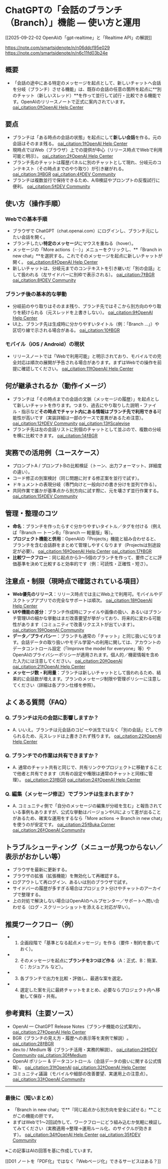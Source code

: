 # ChatGPTの「会話のブランチ（Branch）」機能 — 使い方と運用

[[2025-09-22-02 OpenAIの「gpt-realtime」と「Realtime API」の解説]]

https://note.com/smartsidenote/n/n06ddcf95e029
https://note.com/smartsidenote/n/n6c11fd03b24e
## 概要
- 「会話の途中にある特定のメッセージを起点として、新しいチャットへ会話を分岐（ブランチ）させる機能」は、既存の会話の任意の箇所を起点に**別のチャット（新しいスレッド）**を作って並行して試行・比較できる機能です。OpenAIのリリースノートで正式に案内されています。  [oai_citation:0‡OpenAI Help Center](https://help.openai.com/en/articles/6825453-chatgpt-release-notes?utm_source=chatgpt.com)

## 要点
- ブランチは「ある時点の会話の状態」を起点にして**新しい会話**を作る。元の会話はそのまま残る。  [oai_citation:1‡OpenAI Help Center](https://help.openai.com/en/articles/6825453-chatgpt-release-notes?utm_source=chatgpt.com)  
- 現時点ではWeb（ブラウザ）上での提供が中心（リリース時点でWebで利用可能と明示）。  [oai_citation:2‡OpenAI Help Center](https://help.openai.com/en/articles/6825453-chatgpt-release-notes?utm_source=chatgpt.com)  
- ブランチ先のチャットは履歴パネルに別のチャットとして現れ、分岐元のコンテキスト（その時点までのやり取り）が引き継がれる。  [oai_citation:3‡BGR](https://www.bgr.com/1959993/chatgpt-branch-conversations-new-feature-now-available/?utm_source=chatgpt.com) [oai_citation:4‡DEV Community](https://dev.to/alifar/chatgpt-branch-conversations-nonlinear-prompting-for-developers-1an9?utm_source=chatgpt.com)  
- ブランチは複数並行で保持できるため、A/B検証やプロンプトの反復試行に便利。  [oai_citation:5‡DEV Community](https://dev.to/alifar/chatgpt-branch-conversations-nonlinear-prompting-for-developers-1an9?utm_source=chatgpt.com)

## 使い方（操作手順）
### Webでの基本手順
- ブラウザで ChatGPT（chat.openai.com）にログインし、ブランチ元にしたい会話を開く。  
- ブランチしたい**特定のメッセージ**にマウスを重ねる（hover）。  
- メッセージの「More actions（⋯）」メニューをクリックし、**「Branch in new chat」**を選択する。これでそのメッセージを起点に新しいチャットが開く。  [oai_citation:6‡OpenAI Help Center](https://help.openai.com/en/articles/6825453-chatgpt-release-notes?utm_source=chatgpt.com)  
- 新しいチャットは、分岐元までのコンテキストを引き継いだ「別の会話」として扱われる（左サイドバーに別枠で表示される）。  [oai_citation:7‡BGR](https://www.bgr.com/1959993/chatgpt-branch-conversations-new-feature-now-available/?utm_source=chatgpt.com) [oai_citation:8‡DEV Community](https://dev.to/alifar/chatgpt-branch-conversations-nonlinear-prompting-for-developers-1an9?utm_source=chatgpt.com)

### ブランチ後の基本的な挙動
- 分岐前のやり取りはそのまま残り、ブランチ先ではそこから別方向のやり取りを続けられる（元スレッドを上書きしない）。  [oai_citation:9‡OpenAI Help Center](https://help.openai.com/en/articles/6825453-chatgpt-release-notes?utm_source=chatgpt.com)  
- UI上、ブランチ先は生成時に分かりやすいタイトル（例：「Branch …」）や区切り線で示される場合がある。  [oai_citation:10‡BGR](https://www.bgr.com/1959993/chatgpt-branch-conversations-new-feature-now-available/?utm_source=chatgpt.com)

### モバイル（iOS / Android）の現状
- リリースノートでは「Webで利用可能」と明示されており、モバイルでの完全対応は順次の展開が予告される場合があります。まずはWebでの操作を前提に確認してください。  [oai_citation:11‡OpenAI Help Center](https://help.openai.com/en/articles/6825453-chatgpt-release-notes?utm_source=chatgpt.com)

## 何が継承されるか（動作イメージ）
- ブランチは「その時点までの会話の文脈（メッセージの履歴）」を起点として新しいチャットを作ります。つまり、過去にやり取りした説明・ファイル・指示など**その時点でチャット内にある情報はブランチ先で利用できる**可能性が高いです（実装詳細は一部のケースで差異があるため注意）。  [oai_citation:12‡DEV Community](https://dev.to/alifar/chatgpt-branch-conversations-nonlinear-prompting-for-developers-1an9?utm_source=chatgpt.com) [oai_citation:13‡Scalevise](https://scalevise.com/resources/chatgpt-branch-conversations/?utm_source=chatgpt.com)
- ブランチ先は左の会話リストに別個のチャットとして並ぶので、複数の分岐を横に比較できます。  [oai_citation:14‡BGR](https://www.bgr.com/1959993/chatgpt-branch-conversations-new-feature-now-available/?utm_source=chatgpt.com)

## 実務での活用例（ユースケース）
- プロンプトA / プロンプトBの比較検証（トーン、出力フォーマット、詳細度の違い）。  
- コード修正の別案検討（同じ問題に対する修正案を並行で試す）。  
- ドキュメントの表現分岐（専門向けと一般向けの書き分けを並列で作る）。  
- 共同作業で誰かが基準点から別方向に試す際に、元を壊さず並行作業する。  [oai_citation:15‡DEV Community](https://dev.to/alifar/chatgpt-branch-conversations-nonlinear-prompting-for-developers-1an9?utm_source=chatgpt.com)

## 管理・整理のコツ
- **命名**：ブランチを作ったらすぐ分かりやすいタイトル／タグを付ける（例えば「Branch — トーンB」「Branch — 軽量版」等）。  
- **プロジェクト機能と併用**：OpenAIの「Projects」機能と組み合わせると、ブランチを含む会話群をまとめて管理しやすくなります（Projectsは別途設定が必要）。  [oai_citation:16‡OpenAI Help Center](https://help.openai.com/en/articles/6825453-chatgpt-release-notes?utm_source=chatgpt.com) [oai_citation:17‡BGR](https://www.bgr.com/1959993/chatgpt-branch-conversations-new-feature-now-available/?utm_source=chatgpt.com)  
- **比較ワークフロー**：同じ起点から3〜5個のブランチを作って、要件ごとに評価基準を決めて比較すると効率的です（例：可読性・正確性・短さ）。

## 注意点・制限（現時点で確認されている項目）
- **Web優先のリリース**：リリース時点では主にWeb上で利用可。モバイルやデスクトップアプリでの完全なサポートは順次。  [oai_citation:18‡OpenAI Help Center](https://help.openai.com/en/articles/6825453-chatgpt-release-notes?utm_source=chatgpt.com)  
- **UIや機能の差分**：ブランチ作成時にファイルや画像の扱い、あるいはブランチ管理UIの細かな挙動はまだ改善要望が挙がっており、将来的に変わる可能性があります（コミュニティで改善リクエストが出ています）。  [oai_citation:19‡OpenAI Community](https://community.openai.com/t/suggestions-for-improving-chatgpts-multi-branch-conversation-management-and-input-editing-experience/1088636?utm_source=chatgpt.com)  
- **データ／プライバシー**：ブランチも通常の「チャット」と同じ扱いになります。会話データの取り扱いやモデル学習への利用に関しては、アカウントのデータコントロール設定（「Improve the model for everyone」等）やOpenAIのプライバシーポリシーが適用されます。個人的／機密情報を含めた入力には注意してください。  [oai_citation:20‡OpenAI](https://openai.com/policies/how-your-data-is-used-to-improve-model-performance/?utm_source=chatgpt.com) [oai_citation:21‡OpenAI Help Center](https://help.openai.com/en/articles/7730893-data-controls-faq?utm_source=chatgpt.com)  
- **メッセージ数・利用量**：ブランチは新しいチャットとして扱われるため、結果的に会話数が増えます。プランのメッセージ制限や管理ポリシーに注意してください（詳細は各プラン仕様を参照）。  

## よくある質問（FAQ）
### Q. ブランチは元の会話に影響しますか？  
- A. いいえ。ブランチは元会話のコピーや派生ではなく「別の会話」として作られるため、元スレッドは上書きされず残ります。  [oai_citation:22‡OpenAI Help Center](https://help.openai.com/en/articles/6825453-chatgpt-release-notes?utm_source=chatgpt.com)

### Q. ブランチでの作業は共有できますか？  
- A. 通常のチャット共有と同じで、共有リンクやプロジェクトに移動することで他者と共有できます（共有の設定や権限は通常のチャットと同様に管理）。  [oai_citation:23‡BGR](https://www.bgr.com/1959993/chatgpt-branch-conversations-new-feature-now-available/?utm_source=chatgpt.com) [oai_citation:24‡OpenAI Help Center](https://help.openai.com/en/articles/6825453-chatgpt-release-notes?utm_source=chatgpt.com)

### Q. 編集（メッセージ修正）でブランチは生まれますか？  
- A. コミュニティ側で「自分のメッセージの編集が分岐を生む」と報告されている事例もありますが、公式な挙動はバージョンやUIによって差が出ることがあるため、確実な運用をするなら「More actions → Branch in new chat」を使うのが安定です。  [oai_citation:25‡Buka Corner](https://corner.buka.sh/the-hidden-fork-how-editing-messages-in-chatgpt-lets-you-branch-conversations/?utm_source=chatgpt.com) [oai_citation:26‡OpenAI Community](https://community.openai.com/t/suggestions-for-improving-chatgpts-multi-branch-conversation-management-and-input-editing-experience/1088636?utm_source=chatgpt.com)

## トラブルシューティング（メニューが見つからない／表示がおかしい等）
- ブラウザを最新に更新する。  
- ブラウザの拡張（拡張機能）を無効化して再確認する。  
- ログアウトして再ログイン、あるいは別のブラウザで試す。  
- サイドバーの履歴が多すぎる場合はプロジェクト分けやチャットのアーカイブで整理する。  
- 上の対処で解決しない場合はOpenAIのヘルプセンター／サポートへ問い合わせる（ログ・スクリーンショットを添えると対応が早い）。

## 推奨ワークフロー（例）
- 1) 企画段階で「基準となる起点メッセージ」を作る（要件・制約を書いておく）。  
- 2) そのメッセージを起点に**ブランチを3つほど作る**（A：正式、B：簡潔、C：カジュアル など）。  
- 3) 各ブランチで出力を比較・評価し、最適な案を選定。  
- 4) 選定した案を元に最終チャットをまとめ、必要ならプロジェクト内へ移動して保存・共有。

## 参考資料（主要ソース）
- OpenAI — ChatGPT Release Notes（ブランチ機能の公式案内）。  [oai_citation:27‡OpenAI Help Center](https://help.openai.com/en/articles/6825453-chatgpt-release-notes?utm_source=chatgpt.com)  
- BGR（ブランチの見え方・履歴への表示等を実例で解説）｡  [oai_citation:28‡BGR](https://www.bgr.com/1959993/chatgpt-branch-conversations-new-feature-now-available/?utm_source=chatgpt.com)  
- dev.to / Medium 等（ブランチ活用・実務的解説）。  [oai_citation:29‡DEV Community](https://dev.to/alifar/chatgpt-branch-conversations-nonlinear-prompting-for-developers-1an9?utm_source=chatgpt.com) [oai_citation:30‡Medium](https://medium.com/%40themindshift/branch-conversations-in-chatgpt-the-git-like-superpower-developers-didnt-know-they-needed-d6f3519add9d?utm_source=chatgpt.com)  
- OpenAI ポリシー & データコントロール（会話データの扱いに関する公式情報）。  [oai_citation:31‡OpenAI](https://openai.com/policies/how-your-data-is-used-to-improve-model-performance/?utm_source=chatgpt.com) [oai_citation:32‡OpenAI Help Center](https://help.openai.com/en/articles/7730893-data-controls-faq?utm_source=chatgpt.com)  
- コミュニティ議論（モバイルや細部の改善要望、実運用上の注意点）。  [oai_citation:33‡OpenAI Community](https://community.openai.com/t/suggestions-for-improving-chatgpts-multi-branch-conversation-management-and-input-editing-experience/1088636?utm_source=chatgpt.com)

---

### 最後に（短いまとめ）
- 「Branch in new chat」で**『同じ起点から別方向を安全に試せる』**ことがこの機能の肝です。  
- まずはWebで1〜2回試作して、ワークフローにどう組み込むか気軽に検証してみてください（実務適用→整理→運用ルール化、のサイクルが効きます）。  [oai_citation:34‡OpenAI Help Center](https://help.openai.com/en/articles/6825453-chatgpt-release-notes?utm_source=chatgpt.com) [oai_citation:35‡DEV Community](https://dev.to/alifar/chatgpt-branch-conversations-nonlinear-prompting-for-developers-1an9?utm_source=chatgpt.com)

※この記事はAIの回答を基に作成しています。

[[D01 ノートを「PDF化」ではなく「Webページ化」できるサービスはある？]]

